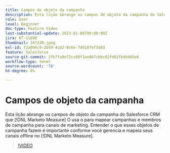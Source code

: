 ```yaml
---
title: Campos de objeto da campanha
description: Esta lição abrange os campos de objeto da campanha do Salesforce CRM que [!DNL Marketo Measure] O usa o para mapear campanhas e membros de campanha para canais de marketing. Entender o que esses objetos de campanha fazem é importante conforme você gerencia e mapeia seus canais offline no [!DNL Marketo Measure].
role: User
level: Beginner
doc-type: Feature Video
last-substantial-update: 2023-01-06T00:00:00Z
jira: KT-11690
thumbnail: 347238.jpeg
exl-id: 72a094c9-2659-4cb2-8c6e-7d9187ef3a03
feature: Salesforce
source-git-commit: 2fb7fa9e72cc89f3ae867cbbc02fd62fb4b485e6
workflow-type: tm+mt
source-wordcount: '78'
ht-degree: 0%

---
```


# Campos de objeto da campanha

Esta lição abrange os campos de objeto da campanha do Salesforce CRM que [!DNL Marketo Measure] O usa o para mapear campanhas e membros de campanha para canais de marketing. Entender o que esses objetos de campanha fazem é importante conforme você gerencia e mapeia seus canais offline no [!DNL Marketo Measure].

>[!VIDEO](https://video.tv.adobe.com/v/347238/?quality=12&learn=on)
